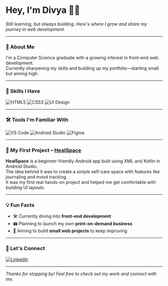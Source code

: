 # Hey, I'm Divya 👩‍💻

_Still learning, but always building. Here's where I grow and share my journey in web development._

---

### 🌱 About Me

I'm a Computer Science graduate with a growing interest in front-end web development.  
Currently sharpening my skills and building up my portfolio—starting small but aiming high.

---

### 🧠 Skills I Have

<img src="https://img.icons8.com/color/48/html-5--v1.png" alt="HTML5" />
<img src="https://img.icons8.com/color/48/css3.png" alt="CSS3" />
<img src="https://img.icons8.com/ios-filled/50/design.png" alt="UI Design" />

---

### 🛠️ Tools I'm Familiar With

<img src="https://img.icons8.com/color/48/visual-studio-code-2019.png" alt="VS Code" />
<img src="https://img.icons8.com/color/48/android-studio--v2.png" alt="Android Studio" />
<img src="https://img.icons8.com/color/48/figma--v1.png" alt="Figma" />

---

### 📂 My First Project – [HealSpace](https://github.com/divya-dev24/HealSpace)

**HealSpace** is a beginner-friendly Android app built using XML and Kotlin in Android Studio.  
The idea behind it was to create a simple self-care space with features like journaling and mood tracking.  
It was my first real hands-on project and helped me get comfortable with building UI layouts.

---

### 💡 Fun Facts

- 🛠️ Currently diving into **front-end development**  
- 🖨️ Planning to launch my own **print-on-demand business**  
- 🌱 Aiming to build **small web projects** to keep improving

---

### 🤝 Let's Connect

[![LinkedIn](https://img.icons8.com/color/48/linkedin.png)](https://www.linkedin.com/in/divya-r-593678253)

---

_Thanks for stopping by! Feel free to check out my work and connect with me._  
